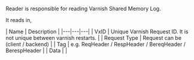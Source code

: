 Reader is responsible for reading Varnish Shared Memory Log.

It reads in,

| Name  | Description  |
|---|---|---|
| VxID  | Unique Varnish Request ID. It is not unique between varnish restarts.  |
| Request Type  | Request can be (client / backend)  |
| Tag  |  e.g. ReqHeader / RespHeader / BereqHeader / BerespHeader |
| Data  |   |
